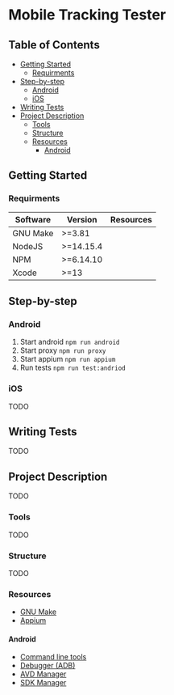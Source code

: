 # Mobile Tracking Tester 

## Table of Contents

<!-- vim-markdown-toc GFM -->

* [Getting Started](#getting-started)
  - [Requirments](#requirments)
* [Step-by-step](#step-by-step)
  - [Android](#android)
  - [iOS](#ios)
* [Writing Tests](#writing-tests)
* [Project Description](#project-description)
  - [Tools](#tools)
  - [Structure](#structure)
  - [Resources](#resources)
    + [Android](#android-1)

<!-- vim-markdown-toc -->

## Getting Started

### Requirments

|Software |Version   |Resources |
|---------|----------|----------|
|GNU Make |>=3.81    |          |
|NodeJS   |>=14.15.4 |          |
|NPM      |>=6.14.10 |          |
|Xcode    |>=13      |          |

##  Step-by-step

### Android
1. Start android `npm run android`
2. Start proxy `npm run proxy`
3. Start appium `npm run appium`
4. Run tests `npm run test:andriod`

### iOS
TODO

## Writing Tests
TODO

## Project Description
TODO

### Tools
TODO

### Structure
TODO

### Resources

* [GNU Make](https://www.gnu.org/software/make/manual/html_node/index.html)
* [Appium](https://appium.io/docs/en/about-appium/intro/)

#### Android

* [Command line tools](https://developer.android.com/studio/command-line)
* [Debugger (ADB)](https://developer.android.com/studio/command-line/adb)
* [AVD Manager](https://developer.android.com/studio/command-line/avdmanager)
* [SDK Manager](https://developer.android.com/studio/command-line/sdkmanager)


